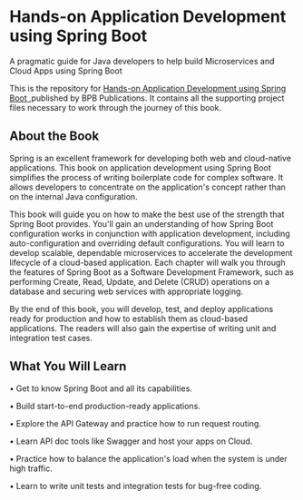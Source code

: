# Hands-on Application Development using Spring Boot

A pragmatic guide for Java developers to help build Microservices and Cloud Apps using Spring Boot

This is the repository for [Hands-on Application Development using Spring Boot
](https://bpbonline.com/products/hands-on-application-development-using-spring-boot?_pos=1&_sid=134357e21&_ss=r),published by BPB Publications. It contains all the supporting project files necessary to work through the journey of this book.
## About the Book
Spring is an excellent framework for developing both web and cloud-native applications. This book on application development using Spring Boot simplifies the process of writing boilerplate code for complex software. It allows developers to concentrate on the application's concept rather than on the internal Java configuration.

This book will guide you on how to make the best use of the strength that Spring Boot provides. You'll gain an understanding of how Spring Boot configuration works in conjunction with application development, including auto-configuration and overriding default configurations. You will learn to develop scalable, dependable microservices to accelerate the development lifecycle of a cloud-based application. Each chapter will walk you through the features of Spring Boot as a Software Development Framework, such as performing Create, Read, Update, and Delete (CRUD) operations on a database and securing web services with appropriate logging.

By the end of this book, you will develop, test, and deploy applications ready for production and how to establish them as cloud-based applications. The readers will also gain the expertise of writing unit and integration test cases.

## What You Will Learn
•	Get to know Spring Boot and all its capabilities.

•	Build start-to-end production-ready applications.

•	Explore the API Gateway and practice how to run request routing.

•	Learn API doc tools like Swagger and host your apps on Cloud.

•	Practice how to balance the application's load when the system is under high traffic.

•	Learn to write unit tests and integration tests for bug-free coding.
